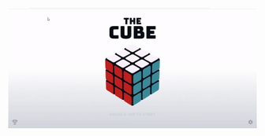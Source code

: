 ![img alt](https://github.com/ComputerScienceHayk/rubiks-cube.github.io/blob/master/images/cube.gif)
